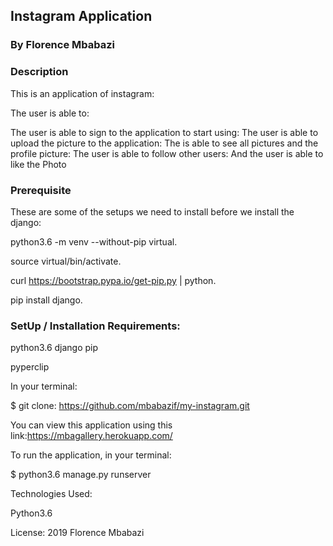 ## Instagram Application
### By Florence Mbabazi
### Description
This is an application of instagram:

The user is able to:

The user is able to sign to the application to start using:
The user is able to upload the picture to the application:
The is able to see all pictures and the profile picture:
The user is able to follow other users:
And the user is able to like the Photo


### Prerequisite
These are some of the setups we need to install before we install the django:

python3.6 -m venv --without-pip virtual.

source virtual/bin/activate.

curl https://bootstrap.pypa.io/get-pip.py | python.

pip install django.

### SetUp / Installation Requirements:

python3.6 django pip

pyperclip

In your terminal:

$ git clone: https://github.com/mbabazif/my-instagram.git

You can view this application using this link:https://mbagallery.herokuapp.com/

To run the application, in your terminal:

$ python3.6 manage.py runserver

Technologies Used:

Python3.6

License: 2019 Florence Mbabazi

